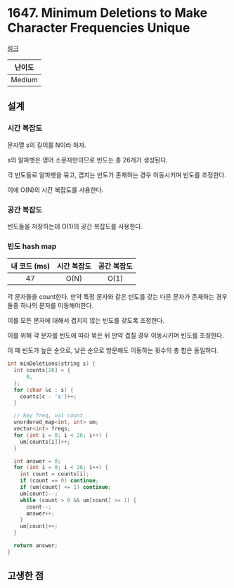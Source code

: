 # 1647. Minimum Deletions to Make Character Frequencies Unique

[링크](https://leetcode.com/problems/minimum-deletions-to-make-character-frequencies-unique/)

| 난이도 |
| :----: |
| Medium |

## 설계

### 시간 복잡도

문자열 s의 길이를 N이라 하자.

s의 알파벳은 영어 소문자만이므로 빈도는 총 26개가 생성된다.

각 빈도들로 알파벳을 묶고, 겹치는 빈도가 존재하는 경우 이동시키며 빈도를 조정한다.

이에 O(N)의 시간 복잡도를 사용한다.

### 공간 복잡도

빈도들을 저장하는데 O(1)의 공간 복잡도를 사용한다.

### 빈도 hash map

| 내 코드 (ms) | 시간 복잡도 | 공간 복잡도 |
| :----------: | :---------: | :---------: |
|      47      |    O(N)     |    O(1)     |

각 문자들을 count한다. 만약 특정 문자와 같은 빈도를 갖는 다른 문자가 존재하는 경우 둘중 하나의 문자를 이동해야한다.

이를 모든 문자에 대해서 겹치지 않는 빈도를 갖도록 조정한다.

이를 위해 각 문자를 빈도에 따라 묶은 뒤 만약 겹칠 경우 이동시키며 빈도를 조정한다.

이 때 빈도가 높은 순으로, 낮은 순으로 방문해도 이동하는 횟수의 총 합은 동일하다.

```cpp
int minDeletions(string s) {
  int counts[26] = {
      0,
  };
  for (char &c : s) {
    counts[c - 'a']++;
  }

  // key freq, val count
  unordered_map<int, int> um;
  vector<int> freqs;
  for (int i = 0; i < 26; i++) {
    um[counts[i]]++;
  }

  int answer = 0;
  for (int i = 0; i < 26; i++) {
    int count = counts[i];
    if (count == 0) continue;
    if (um[count] <= 1) continue;
    um[count]--;
    while (count > 0 && um[count] >= 1) {
      count--;
      answer++;
    }
    um[count]++;
  }

  return answer;
}
```

## 고생한 점
